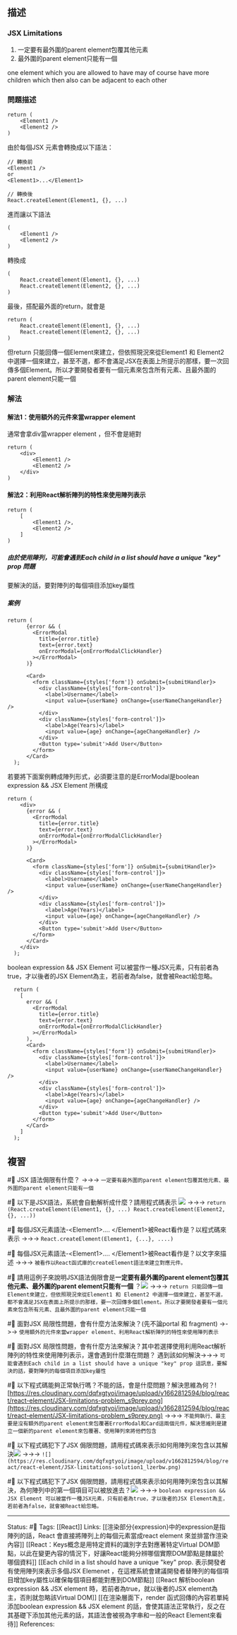 ## 描述


### JSX Limitations
1. 一定要有最外圍的parent element包覆其他元素
2. 最外圍的parent element只能有一個

one element which you are allowed to have may of course have more children which then also can be adjacent to each other


### 問題描述
```
return (
	<Element1 />
	<Element2 />
)
```

由於每個JSX 元素會轉換成以下語法：
```
// 轉換前
<Element1 />
or 
<Element1>...</Element1>

// 轉換後
React.createElement(Element1, {}, ...)
```

進而讓以下語法
```
(
	<Element1 />
	<Element2 />
)
```

轉換成
```
(
	React.createElement(Element1, {}, ...)
	React.createElement(Element2, {}, ...)
)
```

最後，搭配最外面的return，就會是
```
return (
	React.createElement(Element1, {}, ...)
	React.createElement(Element2, {}, ...)
)
```

但return 只能回傳一個Element來建立，但依照現況來從Element1 和 Element2 中選擇一個來建立，甚至不選，都不會滿足JSX在表面上所提示的那樣，要一次回傳多個Element。所以才要開發者要有一個元素來包含所有元素、且最外圍的parent element只能一個


### 解法

#### 解法1：使用額外的元件來當wrapper element
通常會拿div當wrapper element ，但不會是絕對

```
return (
	<div> 
		<Element1 />
		<Element2 />
	</div>
)
```

#### 解法2：利用React解析陣列的特性來使用陣列表示
```
return (
	[
		<Element1 />,
		<Element2 />
	]
)
```

##### 由於使用陣列，可能會遇到Each child in a list should have a unique "key" prop 問題

要解決的話，要對陣列的每個項目添加key屬性


##### 案例
```
return (
      {error && (
        <ErrorModal
          title={error.title}
          text={error.text}
          onErrorModal={onErrorModalClickHandler}
        ></ErrorModal>
      )}

      <Card>
        <form className={styles['form']} onSubmit={submitHandler}>
          <div className={styles['form-control']}>
            <label>Username</label>
            <input value={userName} onChange={userNameChangeHandler} />
          </div>
          <div className={styles['form-control']}>
            <label>Age(Years)</label>
            <input value={age} onChange={ageChangeHandler} />
          </div>
          <Button type='submit'>Add User</Button>
        </form>
      </Card>
  );
```



若要將下面案例轉成陣列形式，必須要注意的是ErrorModal是boolean expression && JSX Element 所構成
```
return (
    <div>
      {error && (
        <ErrorModal
          title={error.title}
          text={error.text}
          onErrorModal={onErrorModalClickHandler}
        ></ErrorModal>
      )}

      <Card>
        <form className={styles['form']} onSubmit={submitHandler}>
          <div className={styles['form-control']}>
            <label>Username</label>
            <input value={userName} onChange={userNameChangeHandler} />
          </div>
          <div className={styles['form-control']}>
            <label>Age(Years)</label>
            <input value={age} onChange={ageChangeHandler} />
          </div>
          <Button type='submit'>Add User</Button>
        </form>
      </Card>
    </div>
  );
```

boolean expression && JSX Element 可以被當作一種JSX元素，只有前者為true，才以後者的JSX Element為主，若前者為false，就會被React給忽略。

```
  return (
    [
      error && (
        <ErrorModal
          title={error.title}
          text={error.text}
          onErrorModal={onErrorModalClickHandler}
        ></ErrorModal>
      ),
      <Card>
        <form className={styles['form']} onSubmit={submitHandler}>
          <div className={styles['form-control']}>
            <label>Username</label>
            <input value={userName} onChange={userNameChangeHandler} />
          </div>
          <div className={styles['form-control']}>
            <label>Age(Years)</label>
            <input value={age} onChange={ageChangeHandler} />
          </div>
          <Button type='submit'>Add User</Button>
        </form>
      </Card>
    ]
  );
```



## 複習


#🧠 JSX 語法侷限有什麼？  ->->-> `一定要有最外圍的parent element包覆其他元素、最外圍的parent element只能有一個`
<!--SR:!2023-01-03,74,250-->



#🧠 以下是JSX語法，系統會自動解析成什麼？請用程式碼表示 ![](https://res.cloudinary.com/dqfxgtyoi/image/upload/v1662810542/blog/react/react-element/JSX-React-Simple-Example_irtno2.png) ->->-> `return (React.createElement(Element1, {}, ...) React.createElement(Element2, {}, ...))`
<!--SR:!2022-12-31,71,250-->


#🧠 每個JSX元素語法-\<Element1\>.... \<\/Element1\>被React看作是？以程式碼來表示 ->->-> `React.createElement(Element1, {...}, ....)`
<!--SR:!2023-03-07,108,250-->


#🧠 每個JSX元素語法-\<Element1\>.... \<\/Element1\>被React看作是？以文字來描述 ->->-> `被看作以React函式庫的createElement語法來建立對應元件。`
<!--SR:!2023-03-09,110,250-->

#🧠 請用這例子來說明JSX語法侷限會是**一定要有最外圍的parent element包覆其他元素、最外圍的parent element只能有一個** ？![](https://res.cloudinary.com/dqfxgtyoi/image/upload/v1662810542/blog/react/react-element/JSX-React-Simple-Example_irtno2.png) ->->-> `return 只能回傳一個Element來建立，但依照現況來從Element1 和 Element2 中選擇一個來建立，甚至不選，都不會滿足JSX在表面上所提示的那樣，要一次回傳多個Element。所以才要開發者要有一個元素來包含所有元素、且最外圍的parent element只能一個`
<!--SR:!2023-04-10,130,250-->


#🧠 面對JSX 局限性問題，會有什麼方法來解決？(先不論portal 和 fragment) ->->-> `使用額外的元件來當wrapper element、利用React解析陣列的特性來使用陣列表示`
<!--SR:!2022-12-15,24,230-->


#🧠 面對JSX 局限性問題，會有什麼方法來解決？其中若選擇使用利用React解析陣列的特性來使用陣列表示，還會遇到什麼潛在問題？ 遇到該如何解決->->-> `可能會遇到Each child in a list should have a unique "key" prop 這訊息，要解決的話，要對陣列的每個項目添加key屬性`
<!--SR:!2023-01-03,74,250-->

#🧠 以下程式碼能夠正常執行嗎？不能的話，會是什麼問題？解決思維為何？![https://res.cloudinary.com/dqfxgtyoi/image/upload/v1662812594/blog/react/react-element/JSX-limitations-problem_s9prey.png](https://res.cloudinary.com/dqfxgtyoi/image/upload/v1662812594/blog/react/react-element/JSX-limitations-problem_s9prey.png) ->->-> `不能夠執行、最主要是沒有額外的parent element來包覆著ErrorModal和Card這兩個元件，解決思維則是建立一個新的parent element來包覆著、使用陣列來將他們包含`
<!--SR:!2022-12-29,69,250-->





#🧠 以下程式碼犯下了JSX 侷限問題，請用程式碼來表示如何用陣列來包含以其解決![](https://res.cloudinary.com/dqfxgtyoi/image/upload/v1662821675/blog/react/react-element/wrapper-for-div-hell/JSX-Limitations-origin-problem_i4bibx.png) ->->-> `![](https://res.cloudinary.com/dqfxgtyoi/image/upload/v1662812594/blog/react/react-element/JSX-limitations-solution1_lzerbw.png)`
<!--SR:!2022-12-23,65,250-->


#🧠 以下程式碼犯下了JSX 侷限問題，請用程式碼來表示如何用陣列來包含以其解決，為何陣列中的第一個項目可以被放進去？![](https://res.cloudinary.com/dqfxgtyoi/image/upload/v1662812594/blog/react/react-element/JSX-limitations-solution2_jzylbh.png) ->->-> `boolean expression && JSX Element 可以被當作一種JSX元素，只有前者為true，才以後者的JSX Element為主，若前者為false，就會被React給忽略。`
<!--SR:!2023-01-03,74,250-->


---
Status: #🌱 
Tags:
[[React]]
Links:
[[渲染部分{expression}中的expression是指陣列的話，React 會直接將陣列上的每個元素當成react element 來並排當作渲染內容]]
[[React：Keys概念是用特定資料的識別字去對應著特定Virtual DOM節點，以此在變更內容的情況下，好讓React能夠分辨哪個實際DOM節點是隸屬於哪個資料]]
[[Each child in a list should have a unique "key" prop. 表示開發者有使用陣列來表示多個JSX Elemenet ，在這裡系統會建議開發者替陣列的每個項目增加key屬性以確保每個項目都能對應到DOM節點]]
[[React 解析boolean expression && JSX element  時，若前者為true，就以後者的JSX element為主，否則就忽略該Virtual DOM]]
[[在渲染層面下，render 函式回傳的內容若單純添加boolean expression && JSX element 的話，會使其語法正常執行，反之在其基礎下添加其他元素的話，其語法會被視為字串和一般的React Element來看待]]
References:
